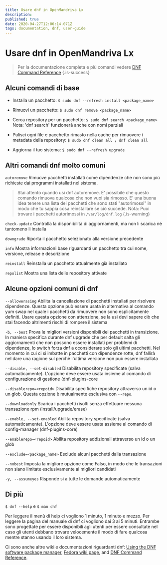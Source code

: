 ```yaml
---
title: Usare dnf in OpenMandriva Lx
description: 
published: true
date: 2020-04-27T12:06:14.071Z
tags: documentation, dnf, user-guide
---
```


# Usare dnf in OpenMandriva Lx

> Per la documentazione completa e più comandi vedere [DNF Command Reference](https://dnf.readthedocs.io/en/latest/command_ref.html)
{.is-success}


## Alcuni comandi di base

- Installa un pacchetto:
`$ sudo dnf --refresh install <package_name>`

- Rimuovi un pacchetto:
`$ sudo dnf remove <package_name>`

- Cerca repository per un pacchetto:
`$ sudo dnf search <package_name>`
Nota: 'dnf search' funzionerà anche con nomi parziali

- Pulisci ogni file e pacchetto rimasto nella cache per rimuovere i metadata della repository:
`$ sudo dnf clean all ; dnf clean all`

- Aggiorna il tuo sistema:
`$ sudo dnf --refresh upgrade `

## Altri comandi dnf molto comuni

`autoremove`
Rimuove pacchetti installati come dipendenze che non sono più richieste dai programmi installati nel sistema.
> Stai attento quando usi dnf autoremove. E' possibile che questo comando rimuova qualcosa che non vuoi sia rimosso. E' una buona idea tenere una lista dei pacchetti che sono stati "autorimossi" in modo che tu sappia cosa reinstallare se ciò succede.
Nota: Puoi trovare i pacchetti autorimossi in `/var/log/dnf.log`
{.is-warning}


`check-update`
Controlla la disponibilità di aggiornamenti, ma non li scarica né tantomeno li installa

`downgrade`
Riporta il pacchetto selezionato alla versione precedente

`info`
Mostra informazioni base riguardanti un pacchetto tra cui nome, versione, release e descrizione

`reinstall`
Reinstalla un pacchetto attualmente già installato

`repolist`
Mostra una lista delle repository attivate

## Alcune opzioni comuni di dnf

`--allowerasing`
Abilita la cancellazione di pacchetti installati per risolvere dipendenze. Questa opzione può essere usata in alternativa al comando yum swap nel quale i pacchetti da rimuovere non sono esplicitamente definiti. Usare questa opzione con attenzione, se la usi devi sapere ciò che stai facendo altrimenti rischi di rompere il sistema

`-b, --best`
Prova le migliori versioni disponibili dei pacchetti in transizione. In maniera specifica durante dnf upgrade che per default salta gli aggiornamenti che non possono essere installati per problemi di dipendenze, lo switch forza dnf a cconsiderare solo gli ultimi pacchetti. Nel momento in cui ci si imbatte in pacchetti con dipendenze rotte, dnf fallirà nel dare una ragione sul perchè l'ultima versione non può essere installata

`--disable, --set-disabled`
Disabilita repository specificate (salva automaticamente). L'opzione deve essere usata insieme al comando di configurazione di gestione (dnf-plugins-core

`--disablerepo=<repoid>`
Disabilita specifiche repository attraverso un id o un glob. Questa opzione è mutualmente esclusiva con `--repo`.

`--downloadonly`
Scarica i pacchetti risolti senza effettuare nessuna transazione rpm (install/upgrade/erase)

`--enable, --set-enabled`
Abilita repository specificate (salva automaticamente). L'opzione deve essere usata assieme al comando di config-manager (dnf-plugins-core)

`--enablerepo=<repoid>`
Abilita repository addizionali attraverso un id o un glob

`--exclude=<package_name>`
Esclude alcuni pacchetti dalla transazione

`--nobest`
Imposta la migliore opzione come Falso, in modo che le transazioni non siano limitate esclusivamente ai migliori candidati

`-y, --assumeyes`
Risponde si a tutte le domande automaticamente

## Di più
`$ dnf --help`
e
`$ man dnf`

Per leggere il menù di help ci vogliono 1 minuto, 1 minuto e mezzo. Per leggere la pagina del manuale di dnf ci vogliono dai 3 ai 5 minuti.
Entrambe sono progettate per essere disponibili agli utenti per essere consultate nel caso gli utenti debbano trovare velocemente il modo di fare qualcosa mentre stanno usando il loro sistema.

Ci sono anche altre wiki e documentazioni riguardanti dnf: [Using the DNF software package manager](https://docs.fedoraproject.org/en-US/quick-docs/dnf/), [Fedora wiki page](https://fedoraproject.org/wiki/DNF?rd=Dnf), and [DNF Command Reference](https://dnf.readthedocs.io/en/latest/command_ref.html).


